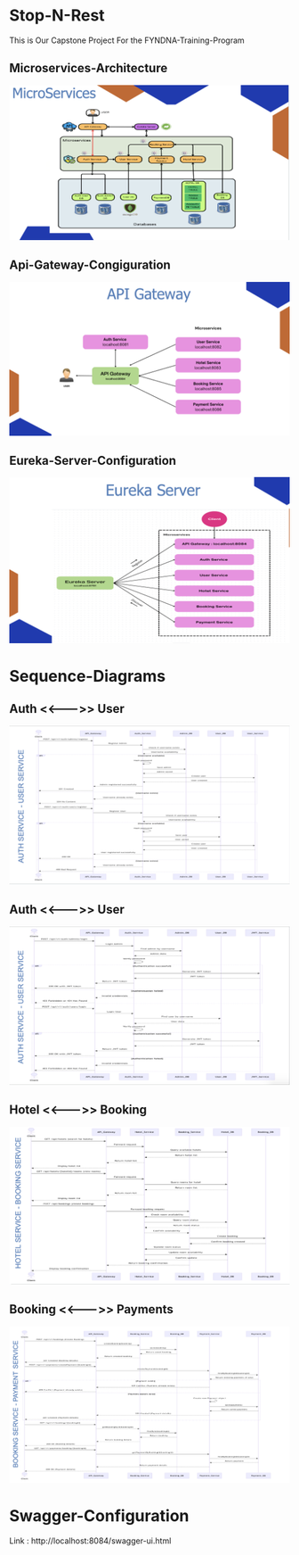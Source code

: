 # Stop-N-Rest

This is Our Capstone Project For the FYNDNA-Training-Program

## Microservices-Architecture
![Microservice-Architecture-Diagram](./diagrams/microservice-architecture-diagram.png)

## Api-Gateway-Congiguration

![Microservice-Architecture-Diagram](./diagrams/api-gateway.png)

## Eureka-Server-Configuration

![Microservice-Architecture-Diagram](./diagrams/eureka.png)



# Sequence-Diagrams

## Auth <<--->> User

![Microservice-Architecture-Diagram](./diagrams/register.png)

## Auth <<--->> User

![Microservice-Architecture-Diagram](./diagrams/login.png)


## Hotel <<--->> Booking

![Microservice-Architecture-Diagram](./diagrams/hotel-booking.png)

## Booking <<--->> Payments

![Microservice-Architecture-Diagram](./diagrams/booking-payment.png)


# Swagger-Configuration
Link : http://localhost:8084/swagger-ui.html
